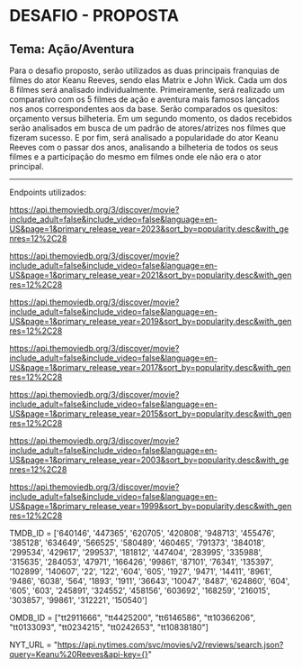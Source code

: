 # DESAFIO - PROPOSTA

## Tema: Ação/Aventura

Para o desafio proposto, serão utilizados as duas principais franquias de filmes do ator Keanu Reeves, sendo elas Matrix e John Wick. Cada um dos 8 filmes será analisado individualmente. 
Primeiramente, será realizado um comparativo com os 5 filmes de ação e aventura mais famosos lançados nos anos correspondentes aos da base. Serão comparados os quesitos: orçamento versus bilheteria.
Em um segundo momento, os dados recebidos serão analisados em busca de um padrão de atores/atrizes nos filmes que fizeram sucesso.
E por fim, será analisado a popularidade do ator Keanu Reeves com o passar dos anos, analisando a bilheteria de todos os seus filmes e a participação do mesmo em filmes onde ele não era o ator principal.

------------------------------------------------
Endpoints utilizados:

https://api.themoviedb.org/3/discover/movie?include_adult=false&include_video=false&language=en-US&page=1&primary_release_year=2023&sort_by=popularity.desc&with_genres=12%2C28

https://api.themoviedb.org/3/discover/movie?include_adult=false&include_video=false&language=en-US&page=1&primary_release_year=2021&sort_by=popularity.desc&with_genres=12%2C28

https://api.themoviedb.org/3/discover/movie?include_adult=false&include_video=false&language=en-US&page=1&primary_release_year=2019&sort_by=popularity.desc&with_genres=12%2C28

https://api.themoviedb.org/3/discover/movie?include_adult=false&include_video=false&language=en-US&page=1&primary_release_year=2017&sort_by=popularity.desc&with_genres=12%2C28

https://api.themoviedb.org/3/discover/movie?include_adult=false&include_video=false&language=en-US&page=1&primary_release_year=2015&sort_by=popularity.desc&with_genres=12%2C28

https://api.themoviedb.org/3/discover/movie?include_adult=false&include_video=false&language=en-US&page=1&primary_release_year=2003&sort_by=popularity.desc&with_genres=12%2C28

https://api.themoviedb.org/3/discover/movie?include_adult=false&include_video=false&language=en-US&page=1&primary_release_year=1999&sort_by=popularity.desc&with_genres=12%2C28



TMDB_ID = ['640146', '447365', '620705', '420808', '948713', '455476', '385128', '634649', '566525', '580489', '460465', '791373', '384018', '299534', '429617', '299537', '181812', '447404', '283995', '335988', '315635', '284053', '47971', '166426', '99861', '87101', '76341', '135397', '102899', '140607', '22', '122', '604', '605', '1927', '9471', '14411', '8961', '9486', '6038', '564', '1893', '1911', '36643', '10047', '8487', '624860', '604', '605', '603', '245891', '324552', '458156', '603692', '168259', '216015', '303857', '99861', '312221', '150540']

OMDB_ID = ["tt2911666", "tt4425200", "tt6146586", "tt10366206", "tt0133093", "tt0234215", "tt0242653", "tt10838180"]

NYT_URL = "https://api.nytimes.com/svc/movies/v2/reviews/search.json?query=Keanu%20Reeves&api-key={}"
